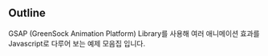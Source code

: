 ## Outline

GSAP (GreenSock Animation Platform) Library를 사용해 여러 애니메이션 효과를 Javascript로 다루어 보는 예제 모음집 입니다.
